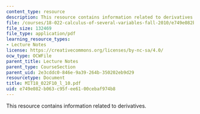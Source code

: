 ```yaml
---
content_type: resource
description: This resource contains information related to derivatives.
file: /courses/18-022-calculus-of-several-variables-fall-2010/e749e082b063c95fee6100cebaf974b8_MIT18_022F10_l_10.pdf
file_size: 132469
file_type: application/pdf
learning_resource_types:
- Lecture Notes
license: https://creativecommons.org/licenses/by-nc-sa/4.0/
ocw_type: OCWFile
parent_title: Lecture Notes
parent_type: CourseSection
parent_uid: 2e3cddc0-846e-9a39-264b-350202eb9d29
resourcetype: Document
title: MIT18_022F10_l_10.pdf
uid: e749e082-b063-c95f-ee61-00cebaf974b8
---
```

This resource contains information related to derivatives.